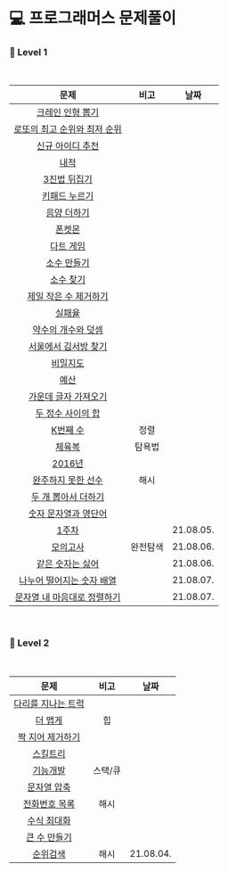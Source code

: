 # 💻 프로그래머스 문제풀이

<h3> 🏅 Level 1 </h3></br>

|문제|비고|날짜|
|:---:|:---:|:---:|
|<a href="https://github.com/ryusuz/algorithm/blob/master/level1/week1_1.cpp">크레인 인형 뽑기</a>|
|<a href="https://github.com/ryusuz/algorithm/blob/master/level1/week1_2.cpp">로또의 최고 순위와 최저 순위|
|<a href="https://github.com/ryusuz/algorithm/blob/master/level1/week1_3.cpp">신규 아이디 추천|
|<a href="https://github.com/ryusuz/algorithm/blob/master/level1/week2_1.cpp">내적|
|<a href="https://github.com/ryusuz/algorithm/blob/master/level1/week2_2.cpp">3진법 뒤집기|
|<a href="https://github.com/ryusuz/algorithm/blob/master/level1/week2_3.cpp">키패드 누르기|
|<a href="https://github.com/ryusuz/algorithm/blob/master/level1/week3_1.cpp">음양 더하기|
|<a href="https://github.com/ryusuz/algorithm/blob/master/level1/week3_2.cpp">폰켓몬|
|<a href="https://github.com/ryusuz/algorithm/blob/master/level1/week3_3.cpp">다트 게임|
|<a href="https://github.com/ryusuz/algorithm/blob/master/level1/week5_1.cpp">소수 만들기|
|<a href="https://github.com/ryusuz/algorithm/blob/master/level1/week5_2.cpp">소수 찾기|
|<a href="https://github.com/ryusuz/algorithm/blob/master/level1/week5_3.cpp">제일 작은 수 제거하기|
|<a href="https://github.com/ryusuz/algorithm/blob/master/level1/week6_1.cpp">실패율|
|<a href="https://github.com/ryusuz/algorithm/blob/master/level1/week6_2.cpp">약수의 개수와 덧셈|
|<a href="https://github.com/ryusuz/algorithm/blob/master/level1/week6_3.cpp">서울에서 김서방 찾기|
|<a href="https://github.com/ryusuz/algorithm/blob/master/level1/week7_1.cpp">비밀지도|
|<a href="https://github.com/ryusuz/algorithm/blob/master/level1/week8_1.cpp">예산|
|<a href="https://github.com/ryusuz/algorithm/blob/master/level1/week8_2.cpp">가운데 글자 가져오기|
|<a href="https://github.com/ryusuz/algorithm/blob/master/level1/week8_3.cpp">두 정수 사이의 합|
|<a href="https://github.com/ryusuz/algorithm/blob/master/level1/week8_4.cpp">K번째 수|정렬|
|<a href="https://github.com/ryusuz/algorithm/blob/master/level1/week8_5.cpp">체육복|탐욕법|
|<a href="https://github.com/ryusuz/algorithm/blob/master/level1/week8_6.cpp">2016년|
|<a href="https://github.com/ryusuz/algorithm/blob/master/level1/week8_7.cpp">완주하지 못한 선수|해시|
|<a href="https://github.com/ryusuz/algorithm/blob/master/level1/week9_1.cpp">두 개 뽑아서 더하기|
|<a href="https://github.com/ryusuz/algorithm/blob/master/level1/week10_1.cpp">숫자 문자열과 영단어|
|<a href="https://github.com/ryusuz/algorithm/blob/master/level1/week11_1.cpp">1주차||21.08.05.|
|<a href="https://github.com/ryusuz/algorithm/blob/master/level1/week11_2/week11_2.cpp">모의고사|완전탐색|21.08.06.|
|<a href="https://github.com/ryusuz/algorithm/blob/master/level1/week11_3/week11_3.cpp">같은 숫자는 싫어||21.08.06.|
|<a href="https://github.com/ryusuz/algorithm/blob/master/level1/week11_4.cpp">나누어 떨어지는 숫자 배열||21.08.07.|
|<a href="https://github.com/ryusuz/algorithm/blob/master/level1/week11_5/week11_5.cpp">문자열 내 마음대로 정렬하기||21.08.07.|
</br>
  
<h3> 🏅 Level 2 </h3></br>

|문제|비고|날짜|
|:---:|:---:|:---:|
|<a href="https://github.com/ryusuz/algorithm/blob/master/level2/week1.cpp">다리를 지나는 트럭</a>|
|<a href="https://github.com/ryusuz/algorithm/blob/master/level2/week2.cpp">더 맵게</a>|힙|
|<a href="https://github.com/ryusuz/algorithm/blob/master/level2/week5.cpp">짝 지어 제거하기</a>|
|<a href="https://github.com/ryusuz/algorithm/blob/master/level2/week6.cpp">스킬트리</a>|
|<a href="https://github.com/ryusuz/algorithm/blob/master/level2/week7_1.cpp">기능개발</a>|스택/큐|
|<a href="https://github.com/ryusuz/algorithm/blob/master/level2/week7_2.cpp">문자열 압축</a>|
|<a href="https://github.com/ryusuz/algorithm/blob/master/level2/week8_1.cpp">전화번호 목록</a>|해시|
|<a href="https://github.com/ryusuz/algorithm/blob/master/level2/week10.cpp">수식 최대화</a>||
|<a href="https://github.com/ryusuz/algorithm/blob/master/level2/week9_2.cpp">큰 수 만들기</a>||
|<a href="https://github.com/ryusuz/algorithm/blob/master/level2/week9_1/week9_1.cpp">순위검색</a>|해시|21.08.04.|





